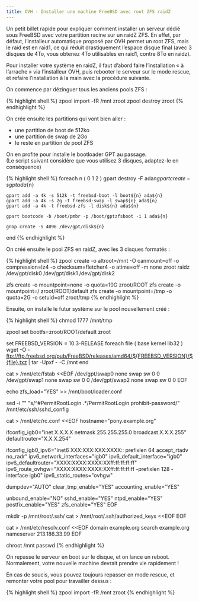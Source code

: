 ```yaml
---
title: OVH - Installer une machine FreeBSD avec root ZFS raidZ
---
```


Un petit billet rapide pour expliquer comment installer un serveur dédié sous FreeBSD avec votre partition racine sur un raidZ ZFS.
En effet, par défaut, l’installeur automatique proposé par OVH permet un root ZFS, mais le raid est en raid1, ce qui réduit drastiquement l’espace disque final (avec 3 disques de 4To, vous obtenez 4To utilisables en raid1, contre 8To en raidz).

Pour installer votre système en raidZ, il faut d’abord faire l’installation « à l’arrache » via l’installeur OVH, puis rebooter le serveur sur le mode rescue, et refaire l’installation à la main avec la procédure suivante.


On commence par dézinguer tous les anciens pools ZFS :

{% highlight shell %}
zpool import -fR /mnt zroot
zpool destroy zroot
{% endhighlight %}

On crée ensuite les partitions qui vont bien aller :

* une partition de boot de 512ko
* une partition de swap de 2Go
* le reste en partition de pool ZFS

On en profite pour installe le bootloader GPT au passage.  
(Le script suivant considère que vous utilisez 3 disques, adaptez-le en conséquence)

{% highlight shell %}
foreach n ( 0 1 2 )
    gpart destroy -F ada${n}
    gpart create -s gpt ada${n}

    gpart add -a 4k -s 512k -t freebsd-boot -l boot${n} ada${n}
    gpart add -a 4k -s 2g -t freebsd-swap -l swap${n} ada${n}
    gpart add -a 4k -t freebsd-zfs -l disk${n} ada${n}

    gpart bootcode -b /boot/pmbr -p /boot/gptzfsboot -i 1 ada${n}

    gnop create -S 4096 /dev/gpt/disk${n}
end
{% endhighlight %}

On créé ensuite le pool ZFS en raidZ, avec les 3 disques formatés :

{% highlight shell %}
zpool create -o altroot=/mnt -O canmount=off -o compression=lz4 -o checksum=fletcher4 -o atime=off -m none zroot raidz /dev/gpt/disk0 /dev/gpt/disk1 /dev/gpt/disk2

zfs create -o mountpoint=none -o quota=10G zroot/ROOT
zfs create -o mountpoint=/ zroot/ROOT/default
zfs create -o mountpoint=/tmp -o quota=2G -o setuid=off zroot/tmp
{% endhighlight %}

Ensuite, on installe le futur système sur le pool nouvellement créé :

{% highlight shell %}
chmod 1777 /mnt/tmp

zpool set bootfs=zroot/ROOT/default zroot

set FREEBSD_VERSION = 10.3-RELEASE
foreach file ( base kernel lib32 )
wget -O - ftp://ftp.freebsd.org/pub/FreeBSD/releases/amd64/${FREEBSD_VERSION}/${file}.txz | tar -Upxf - -C /mnt
end

cat > /mnt/etc/fstab <<EOF
/dev/gpt/swap0                 none                    swap    sw              0       0
/dev/gpt/swap1                 none                    swap    sw              0       0
/dev/gpt/swap2                 none                    swap    sw              0       0
EOF

echo zfs_load="YES" >> /mnt/boot/loader.conf

sed -i "" "s/^#PermitRootLogin .*/PermitRootLogin prohibit-password/" /mnt/etc/ssh/sshd_config

cat > /mnt/etc/rc.conf <<EOF
hostname="pony.example.org"

ifconfig_igb0="inet X.X.X.X netmask 255.255.255.0 broadcast X.X.X.255"
defaultrouter="X.X.X.254"

ifconfig_igb0_ipv6="inet6 XXX:XXX:XXX:XXXX:: prefixlen 64 accept_rtadv no_radr"
ipv6_network_interfaces="igb0"
ipv6_default_interface="igb0"
ipv6_defaultrouter="XXXX:XXXX:XXXX:XXff:ff:ff:ff:ff"
ipv6_route_ovhgw="XXXX:XXXX:XXXX:XXff:ff:ff:ff:ff -prefixlen 128 -interface igb0"
ipv6_static_routes="ovhgw"

dumpdev="AUTO"
clear_tmp_enable="YES"
accounting_enable="YES"

unbound_enable="NO"
sshd_enable="YES"
ntpd_enable="YES"
postfix_enable="YES"
zfs_enable="YES"
EOF

mkdir -p /mnt/root/.ssh/
cat > /mnt/root/.ssh/authorized_keys <<EOF
<vos clefs SSH qui va bien>
EOF

cat > /mnt/etc/resolv.conf <<EOF
domain example.org
search example.org
nameserver 213.186.33.99
EOF

chroot /mnt passwd
{% endhighlight %}

On repasse le serveur en boot sur le disque, et on lance un reboot.
Normalement, votre nouvelle machine devrait prendre vie rapidement !

En cas de soucis, vous pouvez toujours repasser en mode rescue, et remonter votre pool pour travailler dessus :

{% highlight shell %}
zpool import -fR /mnt zroot
{% endhighlight %}
